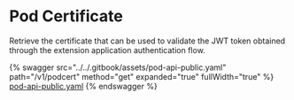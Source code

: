 # Pod Certificate

Retrieve the certificate that can be used to validate the JWT token obtained through the extension application authentication flow.

{% swagger src="../../.gitbook/assets/pod-api-public.yaml" path="/v1/podcert" method="get" expanded="true" fullWidth="true" %}
[pod-api-public.yaml](../../.gitbook/assets/pod-api-public.yaml)
{% endswagger %}
